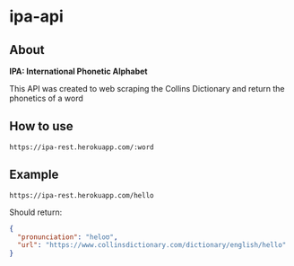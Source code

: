 # ipa-api

## About

**IPA: International Phonetic Alphabet**

This API was created to web scraping the Collins Dictionary and return the phonetics of a word

## How to use

`https://ipa-rest.herokuapp.com/:word`

## Example

`https://ipa-rest.herokuapp.com/hello`

Should return:

```json
{
  "pronunciation": "heloʊ",
  "url": "https://www.collinsdictionary.com/dictionary/english/hello"
}
```
